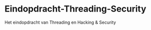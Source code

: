 Eindopdracht-Threading-Security
===============================

Het eindopdracht van Threading en Hacking &amp; Security
